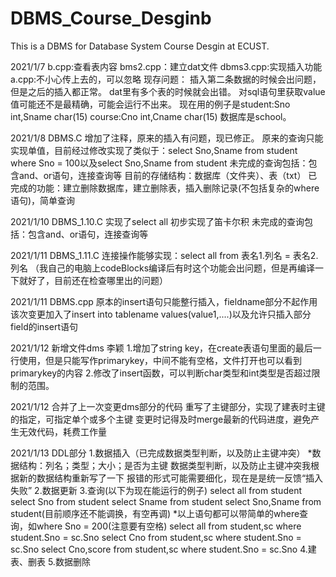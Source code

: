 # DBMS_Course_Desginb

This is a DBMS for Database System Course Desgin at ECUST.

2021/1/7
b.cpp:查看表内容
bms2.cpp：建立dat文件
dbms3.cpp:实现插入功能
a.cpp:不小心传上去的，可以忽略
现存问题：
插入第二条数据的时候会出问题，但是之后的插入都正常。
dat里有多个表的时候就会出错。
对sql语句里获取value值可能还不是最精确，可能会运行不出来。
现在用的例子是student:Sno int,Sname char(15)   course:Cno int,Cname char(15)  数据库是school。

2021/1/8
DBMS.C
增加了注释，原来的插入有问题，现已修正。
原来的查询只能实现单值，目前经过修改实现了类似于：select Sno,Sname from student where Sno = 100以及select Sno,Sname from student
未完成的查询包括：包含and、or语句，连接查询等
目前的存储结构：数据库（文件夹）、表（txt）
已完成的功能：建立删除数据库，建立删除表，插入删除记录(不包括复杂的where语句)，简单查询

2021/1/10
DBMS_1.10.C
实现了select all
初步实现了笛卡尔积
未完成的查询包括：包含and、or语句，连接查询等

2021/1/11
DBMS_1.11.C
连接操作能够实现：select all from 表名1.列名 = 表名2.列名
（我自己的电脑上codeBlocks编译后有时这个功能会出问题，但是再编译一下就好了，目前还在检查哪里出的问题）

2021/1/11
DBMS.cpp
原本的insert语句只能整行插入，fieldname部分不起作用
该次变更加入了insert into tablename values(value1,....)以及允许只插入部分field的insert语句

2021/1/12
新增文件dms 李颖 
1.增加了string key，在create表语句里面的最后一行使用，但是只能写作primarykey，中间不能有空格，文件打开也可以看到primarykey的内容
2.修改了insert函数，可以判断char类型和int类型是否超过限制的范围。

2021/1/12
合并了上一次变更dms部分的代码
重写了主键部分，实现了建表时主键的指定，可指定单个或多个主键
变更时记得及时merge最新的代码进度，避免产生无效代码，耗费工作量

2021/1/13
DDL部分
1.数据插入（已完成数据类型判断，以及防止主键冲突）
*数据结构：列名；类型；大小；是否为主键
数据类型判断，以及防止主键冲突我根据新的数据结构重新写了一下
报错的形式可能需要细化，现在是是统一反馈“插入失败”
2.数据更新
3.查询(以下为现在能运行的例子)
  select all from student
  select Sno from student
  select Sname from student
  select Sno,Sname from student(目前顺序还不能调换，有空再调)
  *以上语句都可以带简单的where查询，如where Sno = 200(注意要有空格)
  select all from student,sc where student.Sno = sc.Sno
  select Cno from student,sc where student.Sno = sc.Sno
  select Cno,score from student,sc where student.Sno = sc.Sno
4.建表、删表
5.数据删除
